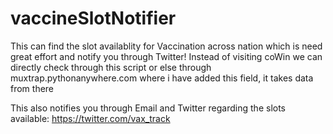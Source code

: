 # vaccineSlotNotifier


This can find the slot availablity for Vaccination across nation which is need great effort and notify you through Twitter! Instead of visiting coWin we can directly check through this script or else through muxtrap.pythonanywhere.com where i have added this field, it takes data from there

This also notifies you through Email and Twitter regarding the slots available: https://twitter.com/vax_track




